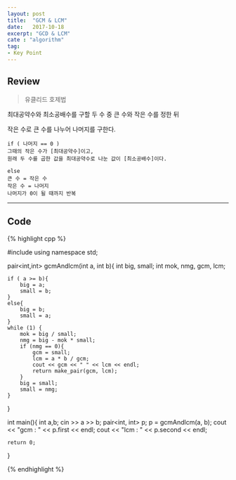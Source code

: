```yaml
---
layout: post
title:  "GCM & LCM"
date:   2017-10-18
excerpt: "GCD & LCM"
cate : "algorithm"
tag:
- Key Point
---
```


## Review

> 유클리드 호제법

최대공약수와 최소공배수를 구할 두 수 중 큰 수와 작은 수를 정한 뒤

작은 수로 큰 수를 나누어 나머지를 구한다.

```
if ( 나머지 == 0 )
그때의 작은 수가 [최대공약수]이고,
원래 두 수를 곱한 값을 최대공약수로 나눈 값이 [최소공배수]이다.
```

```
else 
큰 수 = 작은 수
작은 수 = 나머지
나머지가 0이 될 때까지 반복
```

---

## Code
{% highlight cpp %}

#include<iostream>
using namespace std;

pair<int,int> gcmAndlcm(int a, int b){
    int big, small;
    int mok, nmg, gcm, lcm;
    
    if ( a >= b){
        big = a;
        small = b;
    }
    else{
        big = b;
        small = a;
    }
    while (1) {
        mok = big / small;
        nmg = big - mok * small;
        if (nmg == 0){
            gcm = small;
            lcm = a * b / gcm;
            cout << gcm << " " << lcm << endl;
            return make_pair(gcm, lcm);
        }
        big = small;
        small = nmg;
    }
}

int main(){
    int a,b;
    cin >> a >> b;
    pair<int, int> p;
    p = gcmAndlcm(a, b);
    cout << "gcm : " << p.first << endl;
    cout << "lcm : " << p.second << endl;
    
    return 0;
}


{% endhighlight %}
